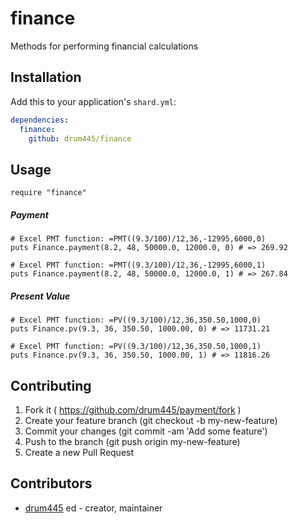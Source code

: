 # finance

Methods for performing financial calculations

## Installation

Add this to your application's `shard.yml`:

```yaml
dependencies:
  finance:
    github: drum445/finance
```

## Usage

```crystal
require "finance"
```

##### Payment
```crystal
# Excel PMT function: =PMT((9.3/100)/12,36,-12995,6000,0)
puts Finance.payment(8.2, 48, 50000.0, 12000.0, 0) # => 269.92

# Excel PMT function: =PMT((9.3/100)/12,36,-12995,6000,1)
puts Finance.payment(8.2, 48, 50000.0, 12000.0, 1) # => 267.84
```
##### Present Value
```crystal
# Excel PMT function: =PV((9.3/100)/12,36,350.50,1000,0)
puts Finance.pv(9.3, 36, 350.50, 1000.00, 0) # => 11731.21

# Excel PMT function: =PV((9.3/100)/12,36,350.50,1000,1)
puts Finance.pv(9.3, 36, 350.50, 1000.00, 1) # => 11816.26
```

## Contributing

1. Fork it ( https://github.com/drum445/payment/fork )
2. Create your feature branch (git checkout -b my-new-feature)
3. Commit your changes (git commit -am 'Add some feature')
4. Push to the branch (git push origin my-new-feature)
5. Create a new Pull Request

## Contributors

- [drum445](https://github.com/drum445) ed - creator, maintainer
